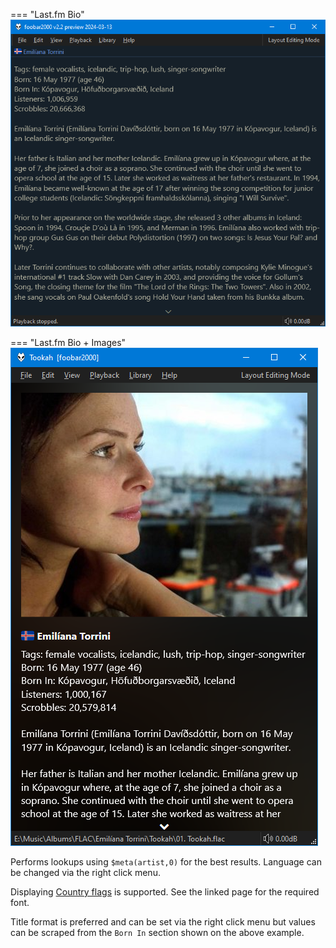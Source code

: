 === "Last.fm Bio"
	![lastfm bio](../images/lastfm-bio.png)

=== "Last.fm Bio + Images"
	![lastfm bio images](../images/lastfm-bio-images.png)

Performs lookups using `$meta(artist,0)` for the best results. Language
can be changed via the right click menu.

Displaying [Country flags](../docs/guides/country-flags.md) is supported. See
the linked page for the required font.

Title format is preferred and can be set via the right
click menu but values can be scraped from the `Born In` section
shown on the above example.
